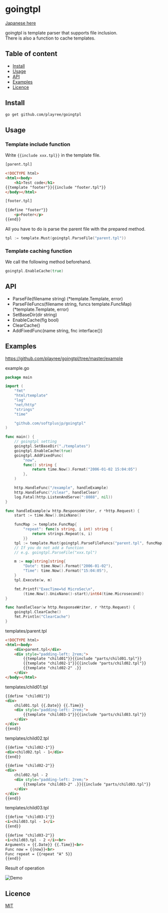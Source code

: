 # goingtpl
[Japanese here](https://github.com/playree/goingtpl/blob/master/README.JP.md)

goingtpl is template parser that supports file inclusion.  
There is also a function to cache templates.

## Table of content
- [Install](#install)
- [Usage](#usage)
- [API](#api)
- [Examples](#examples)
- [Licence](#licence)

## Install
```bash
go get github.com/playree/goingtpl
```

## Usage
### Template include function
Write `{{include xxx.tpl}}` in the template file.
```html
[parent.tpl]

<!DOCTYPE html>
<html><body>
    <h1>Test code</h1>
{{template "footer"}}{{include "footer.tpl"}}
</body></html>
```

```html
[footer.tpl]

{{define "footer"}}
	<p>Footer</p>
{{end}}
```
All you have to do is parse the parent file with the prepared method.
```go
tpl := template.Must(goingtpl.ParseFile("parent.tpl"))
```

### Template caching function
We call the following method beforehand.
```go
goingtpl.EnableCache(true)
```

## API
- ParseFile(filename string) (*template.Template, error)
- ParseFileFuncs(filename string, funcs template.FuncMap) (*template.Template, error)
- SetBaseDir(dir string)
- EnableCache(flg bool)
- ClearCache()
- AddFixedFunc(name string, fnc interface{})

## Examples

https://github.com/playree/goingtpl/tree/master/example

example.go
```go
package main

import (
	"fmt"
	"html/template"
	"log"
	"net/http"
	"strings"
	"time"

	"github.com/softplusjp/goingtpl"
)

func main() {
	// goingtpl setting
	goingtpl.SetBaseDir("./templates")
	goingtpl.EnableCache(true)
	goingtpl.AddFixedFunc(
		"now",
		func() string {
			return time.Now().Format("2006-01-02 15:04:05")
		},
	)

	http.HandleFunc("/example", handleExample)
	http.HandleFunc("/clear", handleClear)
	log.Fatal(http.ListenAndServe(":8088", nil))
}

func handleExample(w http.ResponseWriter, r *http.Request) {
	start := time.Now().UnixNano()

	funcMap := template.FuncMap{
		"repeat": func(s string, i int) string {
			return strings.Repeat(s, i)
		}}
	tpl := template.Must(goingtpl.ParseFileFuncs("parent.tpl", funcMap))
	// If you do not add a function
	// e.g. goingtpl.ParseFile("xxx.tpl")

	m := map[string]string{
		"Date": time.Now().Format("2006-01-02"),
		"Time": time.Now().Format("15:04:05"),
	}
	tpl.Execute(w, m)

	fmt.Printf("ExecTime=%d MicroSec\n",
		(time.Now().UnixNano()-start)/int64(time.Microsecond))
}

func handleClear(w http.ResponseWriter, r *http.Request) {
	goingtpl.ClearCache()
	fmt.Println("ClearCache")
}
```

templates/parent.tpl
```html
<!DOCTYPE html>
<html><body>
    <div>parent.tpl</div>
    <div style="padding-left: 2rem;">
        {{template "child01"}}{{include "parts/child01.tpl"}}
        {{template "child02-1"}}{{include "parts/child02.tpl"}}
        {{template "child02-2" .}}
    </div>
</body></html>
```

templates/child01.tpl
```html
{{define "child01"}}
<div>
    child01.tpl {{.Date}} {{.Time}}
    <div style="padding-left: 2rem;">
        {{template "child03-1"}}{{include "parts/child03.tpl"}}
    </div>
</div>
{{end}}
```

templates/child02.tpl
```html
{{define "child02-1"}}
<div>child02.tpl - 1</div>
{{end}}

{{define "child02-2"}}
<div>
    child02.tpl - 2
    <div style="padding-left: 2rem;">
        {{template "child03-2" .}}{{include "parts/child03.tpl"}}
    </div>
</div>
{{end}}
```

templates/child03.tpl
```html
{{define "child03-1"}}
<i>child03.tpl - 1</i>
{{end}}

{{define "child03-2"}}
<i>child03.tpl - 2 </i><br>
Arguments = {{.Date}} {{.Time}}<br>
Func now = {{now}}<br>
Func repeat = {{repeat "A" 5}}
{{end}}
```
Result of operation

![Demo](https://user-images.githubusercontent.com/41541796/43353103-8f902b5a-926a-11e8-9234-1abb108ed30f.png)

## Licence
[MIT](https://github.com/playree/goingtpl/blob/master/LICENSE)